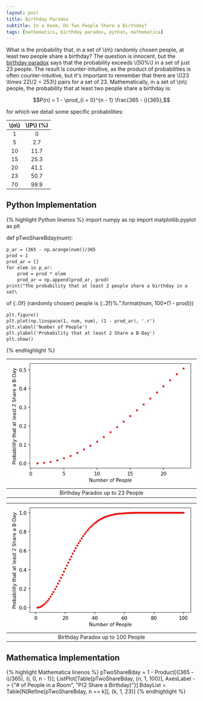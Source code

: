```yaml
---
layout: post
title: Birthday Paradox
subtitle: In a Room, Do Two People Share a Birthday?
tags: [mathematics, birthday paradox, python, mathematica]
---
```


What is the probability that, in a set of \\(n\\) randomly chosen people, at least two people share a birthday? The question is innocent, but the [birthday paradox](https://en.wikipedia.org/wiki/Birthday_problem) says that the probability exceeds \\(50\%\\) in a set of just 23 people. The result is counter-intuitive, as the product of probabilities is often counter-intuitive, but it's important to remember that there are \\((23 \times 22)/2 = 253\\) pairs for a set of 23. Mathematically, in a set of \\(n\\) people, the probability that at least two people share a birthday is:

$$P(n) = 1 - \prod_{i = 0}^{n - 1} \frac{365 - i}{365},$$

for which we detail some specific probabilities:

| \\(n\\) | \\(P\\) (%)    |
|:------: | :------------: |
| 1       | 0              |
| 5       | 2.7            |
| 10      | 11.7           |
| 15      | 25.3           |
| 20      | 41.1           |
| 23      | 50.7           |
| 70      | 99.9           |

## Python Implementation

{% highlight Python linenos %}
import numpy as np
import matplotlib.pyplot as plt

def pTwoShareBday(num):
    
    p_ar = (365 - np.arange(num))/365
    prod = 1
    prod_ar = []
    for elem in p_ar:
        prod = prod * elem
        prod_ar = np.append(prod_ar, prod)
    print("The probability that at least 2 people share a birthday in a set\
of {:.0f} (randomly chosen) people is {:.2f}%.".format(num, 100*(1 - prod)))
    
    plt.figure()
    plt.plot(np.linspace(1, num, num), (1 - prod_ar), '.r')
    plt.xlabel('Number of People')
    plt.ylabel('Probability that at least 2 Share a B-Day')
    plt.show()
{% endhighlight %}

| ![Birthday Paradox up to 23 People](/assets/img/python-bday-paradox-23.jpg) |
| :------------------------------------------: |
| Birthday Paradox up to 23 People             |

| ![Birthday Paradox up to 100 People](/assets/img/python-bday-paradox-100.jpg) |
| :-------------------------------------------:  |
| Birthday Paradox up to 100 People              |

## Mathematica Implementation

{% highlight Mathematica linenos %}
pTwoShareBday = 1 - Product[((365 - i)/365), {i, 0, n - 1}];
ListPlot[Table[pTwoShareBday, {n, 1, 100}], 
 AxesLabel -> {"# of People in a Room", "P(2 Share a Birthday)"}]
BdayList = Table[N[Refine[pTwoShareBday, n == k]], {k, 1, 23}]
{% endhighlight %}
